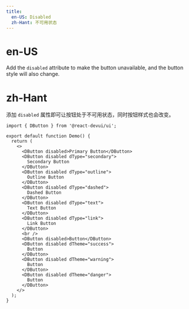 ```yaml
---
title:
  en-US: Disabled
  zh-Hant: 不可用状态
---
```


# en-US

Add the `disabled` attribute to make the button unavailable, and the button style will also change.

# zh-Hant

添加 `disabled` 属性即可让按钮处于不可用状态，同时按钮样式也会改变。

```tsx
import { DButton } from '@react-devui/ui';

export default function Demo() {
  return (
    <>
      <DButton disabled>Primary Button</DButton>
      <DButton disabled dType="secondary">
        Secondary Button
      </DButton>
      <DButton disabled dType="outline">
        Outline Button
      </DButton>
      <DButton disabled dType="dashed">
        Dashed Button
      </DButton>
      <DButton disabled dType="text">
        Text Button
      </DButton>
      <DButton disabled dType="link">
        Link Button
      </DButton>
      <br />
      <DButton disabled>Button</DButton>
      <DButton disabled dTheme="success">
        Button
      </DButton>
      <DButton disabled dTheme="warning">
        Button
      </DButton>
      <DButton disabled dTheme="danger">
        Button
      </DButton>
    </>
  );
}
```
